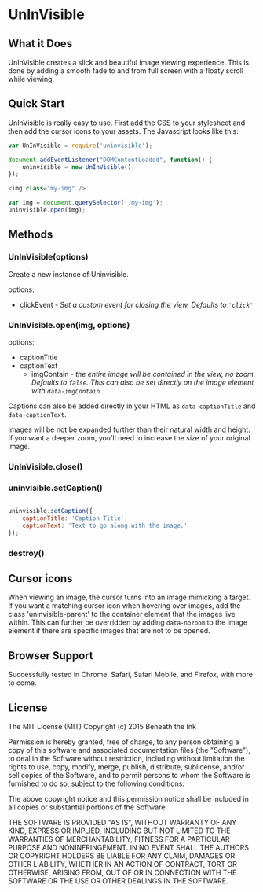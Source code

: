 # UnInVisible

## What it Does

UnInVisible creates a slick and beautiful image viewing experience. This is done by adding a smooth fade to and from full screen with a floaty scroll while viewing.

## Quick Start

UnInVisible is really easy to use. First add the CSS to your stylesheet and then add the cursor icons to your assets. The Javascript looks like this:

```javascript
var UnInVisible = require('uninvisible');

document.addEventListener("DOMContentLoaded", function() {
	uninvisible = new UnInVisible();
});

<img class="my-img" />

var img = document.querySelector('.my-img');
uninvisible.open(img);

```

## Methods

### UnInVisible(options)

Create a new instance of Uninvisible.

options:
  - clickEvent - *Set a custom event for closing the view. Defaults to `'click'`*

### UnInVisible.open(img, options)

options:
  - captionTitle
  - captionText
	- imgContain - *the entire image will be contained in the view, no zoom. Defaults to `false`. This can also be set directly on the image element with `data-imgContain`*

Captions can also be added directly in your HTML as `data-captionTitle` and `data-captionText`.

Images will be not be expanded further than their natural width and height. If you want a deeper zoom, you'll need to increase the size of your original image.

### UnInVisible.close()

### uninvisible.setCaption()

```javascript

uninvisible.setCaption({
	captionTitle: 'Caption Title',
	captionText: 'Text to go along with the image.'
});
```

### destroy()

## Cursor icons

When viewing an image, the cursor turns into an image mimicking a target. If you want a matching cursor icon when hovering over images, add the class 'uninvisible-parent' to the container element that the images live within. This can further be overridden by adding `data-nozoom` to the image element if there are specific images that are not to be opened.

## Browser Support

Successfully tested in Chrome, Safari, Safari Mobile, and Firefox, with more to come.

## License

The MIT License (MIT)
Copyright (c) 2015 Beneath the Ink

Permission is hereby granted, free of charge, to any person obtaining a copy of this software and associated documentation files (the "Software"), to deal in the Software without restriction, including without limitation the rights to use, copy, modify, merge, publish, distribute, sublicense, and/or sell copies of the Software, and to permit persons to whom the Software is furnished to do so, subject to the following conditions:

The above copyright notice and this permission notice shall be included in all copies or substantial portions of the Software.

THE SOFTWARE IS PROVIDED "AS IS", WITHOUT WARRANTY OF ANY KIND, EXPRESS OR IMPLIED, INCLUDING BUT NOT LIMITED TO THE WARRANTIES OF MERCHANTABILITY, FITNESS FOR A PARTICULAR PURPOSE AND NONINFRINGEMENT. IN NO EVENT SHALL THE AUTHORS OR COPYRIGHT HOLDERS BE LIABLE FOR ANY CLAIM, DAMAGES OR OTHER LIABILITY, WHETHER IN AN ACTION OF CONTRACT, TORT OR OTHERWISE, ARISING FROM, OUT OF OR IN CONNECTION WITH THE SOFTWARE OR THE USE OR OTHER DEALINGS IN THE SOFTWARE.
